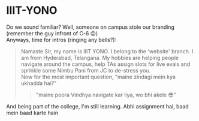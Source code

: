 # **IIIT-YONO**

Do we sound familiar? Well, someone on campus stole our branding (remember the guy infront of C-6 😉) <br>
Anyways, time for intros (ringing any bells?):
> Namaste Sir, my name is IIIT YONO. I belong to the 'website' branch. I am from Hyderabad, Telangana. My hobbies are helping people navigate around the campus, help TAs assign slots for live evals and sprinkle some Nimbu Pani from JC to de-stress you. <br>
> Now for the most important question, "maine zindagi mein kya ukhadda hai?"
>> "maine poora Vindhya navigate kar liya, wo bhi akele 😎"

And being part of the college, I'm still learning. Abhi assignment hai, baad mein baad karte hain
